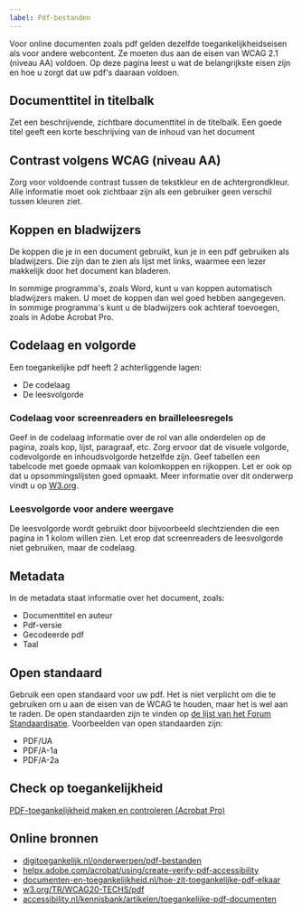 ```yaml
---
label: Pdf-bestanden
---
```


Voor online documenten zoals pdf gelden dezelfde toegankelijkheidseisen als voor andere webcontent. Ze moeten dus aan de eisen van WCAG 2.1 (niveau AA) voldoen. Op deze pagina leest u wat de belangrijkste eisen zijn en hoe u zorgt dat uw pdf's daaraan voldoen.

## Documenttitel in titelbalk
Zet een beschrijvende, zichtbare documenttitel in de titelbalk. Een goede titel geeft een korte beschrijving van de inhoud van het document

## Contrast volgens WCAG (niveau AA)
Zorg voor voldoende contrast tussen de tekstkleur en de achtergrondkleur. Alle informatie moet ook zichtbaar zijn als een gebruiker geen verschil tussen kleuren ziet.

## Koppen en bladwijzers
De koppen die je in een document gebruikt, kun je in een pdf gebruiken als bladwijzers. Die zijn dan te zien als lijst met links, waarmee een lezer makkelijk door het document kan bladeren.

In sommige programma's, zoals Word, kunt u van koppen automatisch bladwijzers maken. U moet de koppen dan wel goed hebben aangegeven. In sommige programma's kunt u de bladwijzers ook achteraf toevoegen, zoals in Adobe Acrobat Pro.

## Codelaag en volgorde
Een toegankelijke pdf heeft 2 achterliggende lagen:
* De codelaag
* De leesvolgorde

### Codelaag voor screenreaders en brailleleesregels
Geef in de codelaag informatie over de rol van alle onderdelen op de pagina, zoals kop, lijst, paragraaf, etc. Zorg ervoor dat de visuele volgorde, codevolgorde en inhoudsvolgorde hetzelfde zijn. Geef tabellen een tabelcode met goede opmaak van kolomkoppen en rijkoppen. Let er ook op dat u opsommingslijsten goed opmaakt. Meer informatie over dit onderwerp vindt u op [W3.org](https://www.w3.org/TR/WCAG20-TECHS/pdf.html).

### Leesvolgorde voor andere weergave
De leesvolgorde wordt gebruikt door bijvoorbeeld slechtzienden die een pagina in 1 kolom willen zien. Let erop dat screenreaders de leesvolgorde niet gebruiken, maar de codelaag.

## Metadata
In de metadata staat informatie over het document, zoals:
* Documenttitel en auteur
* Pdf-versie
* Gecodeerde pdf
* Taal

## Open standaard
Gebruik een open standaard voor uw pdf. Het is niet verplicht om die te gebruiken om u aan de eisen van de WCAG te houden, maar het is wel aan te raden. De open standaarden zijn te vinden op [de lijst van het Forum Standaardisatie](https://www.forumstandaardisatie.nl/standaard/pdf-nen-iso). Voorbeelden van open standaarden zijn:
* PDF/UA
* PDF/A-1a
* PDF/A-2a

## Check op toegankelijkheid
[PDF-toegankelijkheid maken en controleren (Acrobat Pro)](https://helpx.adobe.com/nl/acrobat/using/create-verify-pdf-accessibility.html#check_accessibility_of_PDFs)

## Online bronnen
* [digitoegankelijk.nl/onderwerpen/pdf-bestanden](https://www.digitoegankelijk.nl/uitleg-van-eisen/pdf-documenten)
* [helpx.adobe.com/acrobat/using/create-verify-pdf-accessibility](https://helpx.adobe.com/acrobat/using/create-verify-pdf-accessibility.html)
* [documenten-en-toegankelijkheid.nl/hoe-zit-toegankelijke-pdf-elkaar](http://documenten-en-toegankelijkheid.nl/hoe-zit-toegankelijke-pdf-elkaar/)
* [w3.org/TR/WCAG20-TECHS/pdf](https://www.w3.org/TR/WCAG20-TECHS/pdf)
* [accessibility.nl/kennisbank/artikelen/toegankelijke-pdf-documenten](https://www.accessibility.nl/kennisbank/artikelen/toegankelijke-pdf-documenten)
